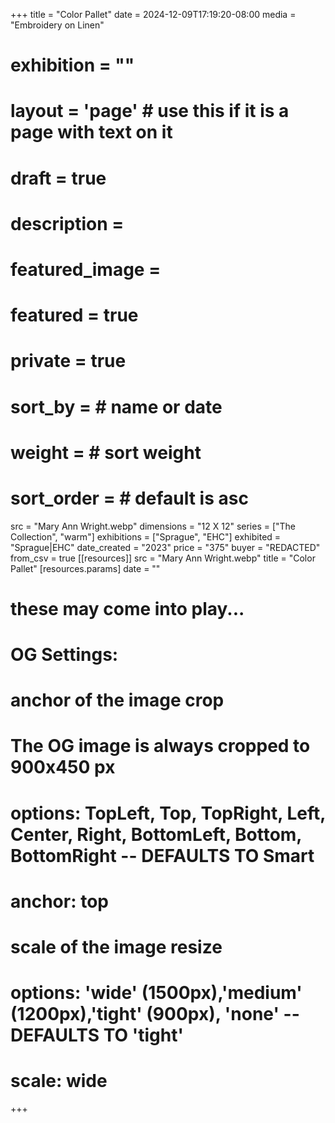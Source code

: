 +++
title = "Color Pallet"
date = 2024-12-09T17:19:20-08:00
media = "Embroidery on Linen"
# exhibition = ""
# layout = 'page' # use this if it is a page with text on it
# draft = true
# description = 
# featured_image = 
# featured = true
# private = true
# sort_by = # name or date
# weight = # sort weight
# sort_order = # default is asc
src = "Mary Ann Wright.webp"
dimensions = "12 X 12"
  series = ["The Collection", "warm"]
    exhibitions = ["Sprague", "EHC"]
  exhibited = "Sprague|EHC"
date_created = "2023"
price = "375"
buyer = "REDACTED"
from_csv = true
[[resources]]
  src = "Mary Ann Wright.webp"
  title = "Color Pallet"
  [resources.params]
  date = ""

# these may come into play...
# OG Settings:
# anchor of the image crop 
#   The OG image is always cropped to 900x450 px
#   options: TopLeft, Top, TopRight, Left, Center, Right, BottomLeft, Bottom, BottomRight -- DEFAULTS TO Smart
# anchor: top
# scale of the image resize 
#   options: 'wide' (1500px),'medium' (1200px),'tight' (900px), 'none' -- DEFAULTS TO 'tight'
# scale: wide 
+++
